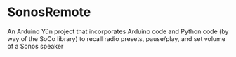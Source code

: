 # SonosRemote
An Arduino Yún project that incorporates Arduino code and Python code (by way of the SoCo library) to recall radio presets, pause/play, and set volume of a Sonos speaker
